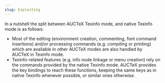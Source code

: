 ```yaml
---
slug: Exploiting
---
```


In a nutshell the split between AUCTeX Texinfo mode, and native Texinfo mode is as follows:

*   Most of the editing (environment creation, commenting, font command insertions) and/or processing commands (e.g. compiling or printing) which are available in other AUCTeX modes are also handled by AUCTeX in Texinfo mode.
*   Texinfo-related features (e.g. info node linkage or menu creation) rely on the commands provided by the native Texinfo mode. AUCTeX provides the key bindings to reach these functions, keeping the same keys as in native Texinfo whenever possible, or similar ones otherwise.
